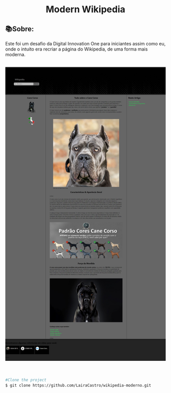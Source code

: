 <h1 align= "center">
Modern Wikipedia
</h1>

## 📚Sobre:
Este foi um desafio da Digital Innovation One para iniciantes assim como eu, onde o intuito era recriar a página do Wikipedia, de uma forma mais moderna.<br><br>

<img src="./print.jpeg">
<br><br><br>

```bash
#Clone the project
$ git clone https://github.com/LairaCastro/wikipedia-moderno.git
```
